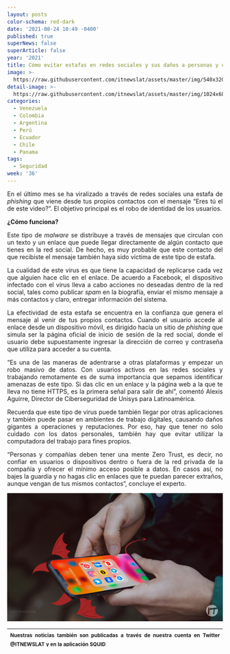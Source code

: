 ```yaml
---
layout: posts
color-schema: red-dark
date: '2021-08-24 10:49 -0400'
published: true
superNews: false
superArticle: false
year: '2021'
title: Cómo evitar estafas en redes sociales y sus daños a personas y compañías
image: >-
  https://raw.githubusercontent.com/itnewslat/assets/master/img/540x320/Redes-Sociales-Celular-p.jpg
detail-image: >-
  https://raw.githubusercontent.com/itnewslat/assets/master/img/1024x680/Redes-Sociales-Celular-g.jpg
categories:
  - Venezuela
  - Colombia
  - Argentina
  - Perú
  - Ecuador
  - Chile
  - Panama
tags:
  - Seguridad
week: '36'
---
```

<p style="text-align: justify;">En el último mes se ha viralizado a través de redes sociales una estafa de <em>phishing</em> que viene desde tus propios contactos con el mensaje “Eres tú el de este video?”. El objetivo principal es el robo de identidad de los usuarios.</p>
<p style="text-align: justify;"><strong>¿Cómo funciona?</strong></p>
<p style="text-align: justify;">Este tipo de <em>malware </em>se distribuye a través de mensajes que circulan con un texto y un enlace que puede llegar directamente de algún contacto que tienes en la red social. De hecho, es muy probable que este contacto del que recibiste el mensaje también haya sido víctima de este tipo de estafa.</p>
<p style="text-align: justify;">La cualidad de este virus es que tiene la capacidad de replicarse cada vez que alguien hace clic en el enlace. De acuerdo a Facebook, el dispositivo infectado con el virus lleva a cabo acciones no deseadas dentro de la red social, tales como publicar <em>spam</em> en la biografía, enviar el mismo mensaje a más contactos y claro, entregar información del sistema.</p>
<p style="text-align: justify;">La efectividad de esta estafa se encuentra en la confianza que genera el mensaje al venir de tus propios contactos. Cuando el usuario accede al enlace desde un dispositivo móvil, es dirigido hacia un sitio de <em>phishing</em> que simula ser la página oficial de inicio de sesión de la red social, donde el usuario debe supuestamente ingresar la dirección de correo y contraseña que utiliza para acceder a su cuenta.</p>
<p style="text-align: justify;">“Es una de las maneras de adentrarse a otras plataformas y empezar un robo masivo de datos. Con usuarios activos en las redes sociales y trabajando remotamente es de suma importancia que sepamos identificar amenazas de este tipo. Si das clic en un enlace y la página web a la que te lleva no tiene HTTPS, es la primera señal para salir de ahí”, comentó Alexis Aguirre, Director de Ciberseguridad de Unisys para Latinoamérica.</p>
<p style="text-align: justify;">
Recuerda que este tipo de virus puede también llegar por otras aplicaciones y también puede pasar en ambientes de trabajo digitales, causando daños gigantes a operaciones y reputaciones. Por eso, hay que tener no solo cuidado con los datos personales, también hay que evitar utilizar la computadora del trabajo para fines propios.</p>
<p style="text-align: justify;">“Personas y compañías deben tener una mente Zero Trust, es decir, no confiar en usuarios o dispositivos dentro o fuera de la red privada de la compañía y ofrecer el mínimo acceso posible a datos. En casos así, no bajes la guardia y no hagas clic en enlaces que te puedan parecer extraños, aunque vengan de tus mismos contactos”, concluye el experto.</p>

![](https://raw.githubusercontent.com/itnewslat/assets/master/img/540x320/Redes-Sociales-Celular-p.jpg)


<table style="height: 42px;" width="569">
<tbody>
<tr>
<td style="text-align: justify;"><sub><strong>Nuestras noticias también son publicadas a través de nuestra cuenta en Twitter <a href="https://twitter.com/itnewslat?lang=es">@ITNEWSLAT</a> y en la aplicación <a href="https://squidapp.co/en/">SQUID</a></strong></sub></td>
</tr>
</tbody>
</table>
